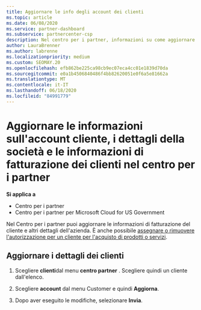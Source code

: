 ```yaml
---
title: Aggiornare le info degli account dei clienti
ms.topic: article
ms.date: 06/08/2020
ms.service: partner-dashboard
ms.subservice: partnercenter-csp
description: Nel centro per i partner, informazioni su come aggiornare le informazioni di fatturazione di un cliente o su come aggiornare i dettagli della società.
author: LauraBrenner
ms.author: labrenne
ms.localizationpriority: medium
ms.custom: SEOMAY.20
ms.openlocfilehash: efb862be225ca98cb9ec07eca4cc01e1839d70da
ms.sourcegitcommit: e0a1b4506840486f4bb82620051e0f6a5e81662a
ms.translationtype: MT
ms.contentlocale: it-IT
ms.lasthandoff: 06/18/2020
ms.locfileid: "84991779"
---
```

# <a name="update-customer-account-info-company-details-and-customer-billing-information-in-partner-center"></a>Aggiornare le informazioni sull'account cliente, i dettagli della società e le informazioni di fatturazione dei clienti nel centro per i partner

**Si applica a**

- Centro per i partner
- Centro per i partner per Microsoft Cloud for US Government

Nel Centro per i partner puoi aggiornare le informazioni di fatturazione del cliente e altri dettagli dell'azienda. È anche possibile [assegnare o rimuovere l'autorizzazione per un cliente per l'acquisto di prodotti o servizi](give-customers-permission.md).

## <a name="update-customer-details"></a>Aggiornare i dettagli dei clienti

1. Scegliere **clienti**dal menu **centro partner** . Scegliere quindi un cliente dall'elenco.

2. Scegliere **account** dal menu Customer e quindi **Aggiorna**.

3. Dopo aver eseguito le modifiche, selezionare **Invia**.